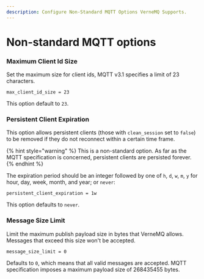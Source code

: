```yaml
---
description: Configure Non-Standard MQTT Options VerneMQ Supports.
---
```


# Non-standard MQTT options

### Maximum Client Id Size

Set the maximum size for client ids, MQTT v3.1 specifies a limit of 23 characters.

```text
max_client_id_size = 23
```

This option default to `23`.

### Persistent Client Expiration

This option allows persistent clients \(those with `clean_session` set to `false`\) to be removed if they do not reconnect within a certain time frame.

{% hint style="warning" %}
This is a non-standard option. As far as the MQTT specification is concerned, persistent clients are persisted forever.
{% endhint %}

The expiration period should be an integer followed by one of `h`, `d`, `w`, `m`, `y` for hour, day, week, month, and year; or `never`:

```text
persistent_client_expiration = 1w
```

This option defaults to `never`.

### Message Size Limit

Limit the maximum publish payload size in bytes that VerneMQ allows. Messages that exceed this size won't be accepted.

```text
message_size_limit = 0
```

Defaults to `0`, which means that all valid messages are accepted. MQTT specification imposes a maximum payload size of 268435455 bytes.

